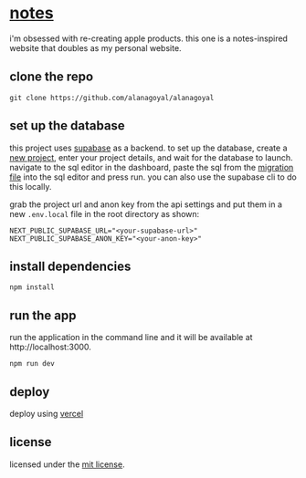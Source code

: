 # [notes](https://alanagoyal.com/notes)

i'm obsessed with re-creating apple products. this one is a notes-inspired website that doubles as my personal website.

## clone the repo

`git clone https://github.com/alanagoyal/alanagoyal`

## set up the database

this project uses [supabase](https://supabase.com) as a backend. to set up the database, create a [new project](https://database.new), enter your project details, and wait for the database to launch. navigate to the sql editor in the dashboard, paste the sql from the [migration file](https://github.com/alanagoyal/alanagoyal/blob/main/supabase/migrations) into the sql editor and press run. you can also use the supabase cli to do this locally.

grab the project url and anon key from the api settings and put them in a new `.env.local` file in the root directory as shown:

```
NEXT_PUBLIC_SUPABASE_URL="<your-supabase-url>"
NEXT_PUBLIC_SUPABASE_ANON_KEY="<your-anon-key>"
```

## install dependencies

`npm install`

## run the app

run the application in the command line and it will be available at http://localhost:3000.

`npm run dev`

## deploy

deploy using [vercel](https://vercel.com)

## license

licensed under the [mit license](https://github.com/alanagoyal/alanagoyal/blob/main/LICENSE.md).
